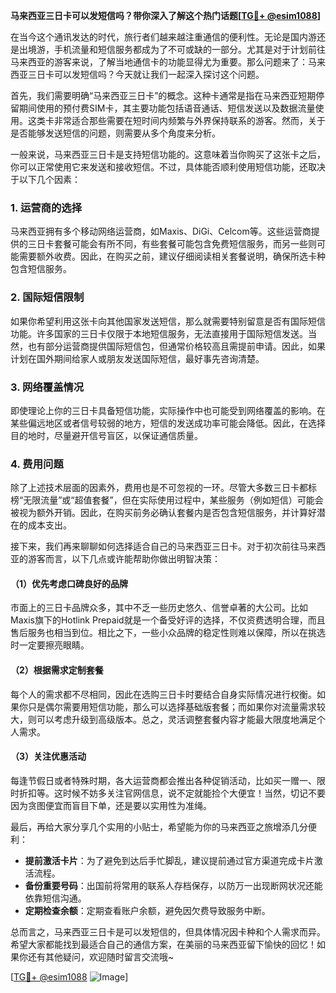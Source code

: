 **马来西亚三日卡可以发短信吗？带你深入了解这个热门话题[[TG💪+ @esim1088](https://t.me/s/esim1088)]**

在当今这个通讯发达的时代，旅行者们越来越注重通信的便利性。无论是国内游还是出境游，手机流量和短信服务都成为了不可或缺的一部分。尤其是对于计划前往马来西亚的游客来说，了解当地通信卡的功能显得尤为重要。那么问题来了：马来西亚三日卡可以发短信吗？今天就让我们一起深入探讨这个问题。

首先，我们需要明确“马来西亚三日卡”的概念。这种卡通常是指在马来西亚短期停留期间使用的预付费SIM卡，其主要功能包括语音通话、短信发送以及数据流量使用。这类卡非常适合那些需要在短时间内频繁与外界保持联系的游客。然而，关于是否能够发送短信的问题，则需要从多个角度来分析。

一般来说，马来西亚三日卡是支持短信功能的。这意味着当你购买了这张卡之后，你可以正常使用它来发送和接收短信。不过，具体能否顺利使用短信功能，还取决于以下几个因素：

### 1. **运营商的选择**
马来西亚拥有多个移动网络运营商，如Maxis、DiGi、Celcom等。这些运营商提供的三日卡套餐可能会有所不同，有些套餐可能包含免费短信服务，而另一些则可能需要额外收费。因此，在购买之前，建议仔细阅读相关套餐说明，确保所选卡种包含短信服务。

### 2. **国际短信限制**
如果你希望利用这张卡向其他国家发送短信，那么就需要特别留意是否有国际短信功能。许多国家的三日卡仅限于本地短信服务，无法直接用于国际短信发送。当然，也有部分运营商提供国际短信包，但通常价格较高且需提前申请。因此，如果计划在国外期间给家人或朋友发送国际短信，最好事先咨询清楚。

### 3. **网络覆盖情况**
即使理论上你的三日卡具备短信功能，实际操作中也可能受到网络覆盖的影响。在某些偏远地区或者信号较弱的地方，短信的发送成功率可能会降低。因此，在选择目的地时，尽量避开信号盲区，以保证通信质量。

### 4. **费用问题**
除了上述技术层面的因素外，费用也是不可忽视的一环。尽管大多数三日卡都标榜“无限流量”或“超值套餐”，但在实际使用过程中，某些服务（例如短信）可能会被视为额外开销。因此，在购买前务必确认套餐内是否包含短信服务，并计算好潜在的成本支出。

接下来，我们再来聊聊如何选择适合自己的马来西亚三日卡。对于初次前往马来西亚的游客而言，以下几点或许能帮助你做出明智决策：

#### （1）优先考虑口碑良好的品牌
市面上的三日卡品牌众多，其中不乏一些历史悠久、信誉卓著的大公司。比如Maxis旗下的Hotlink Prepaid就是一个备受好评的选择，不仅资费透明合理，而且售后服务也相当到位。相比之下，一些小众品牌的稳定性则难以保障，所以在挑选时一定要擦亮眼睛。

#### （2）根据需求定制套餐
每个人的需求都不尽相同，因此在选购三日卡时要结合自身实际情况进行权衡。如果你只是偶尔需要用短信功能，那么可以选择基础版套餐；而如果你对流量需求较大，则可以考虑升级到高级版本。总之，灵活调整套餐内容才能最大限度地满足个人需求。

#### （3）关注优惠活动
每逢节假日或者特殊时期，各大运营商都会推出各种促销活动，比如买一赠一、限时折扣等。这时候不妨多关注官网信息，说不定就能捡个大便宜！当然，切记不要因为贪图便宜而盲目下单，还是要以实用性为准绳。

最后，再给大家分享几个实用的小贴士，希望能为你的马来西亚之旅增添几分便利：

- **提前激活卡片**：为了避免到达后手忙脚乱，建议提前通过官方渠道完成卡片激活流程。
- **备份重要号码**：出国前将常用的联系人存档保存，以防万一出现断网状况还能依靠短信沟通。
- **定期检查余额**：定期查看账户余额，避免因欠费导致服务中断。

总而言之，马来西亚三日卡是可以发短信的，但具体情况因卡种和个人需求而异。希望大家都能找到最适合自己的通信方案，在美丽的马来西亚留下愉快的回忆！如果你还有其他疑问，欢迎随时留言交流哦~

[[TG💪+ @esim1088](https://t.me/s/esim1088) ![Image](https://i.postimg.cc/4NQfJmqS/Snipaste-2025-05-13-00-14-12.png)]